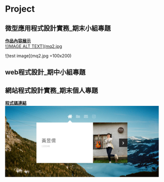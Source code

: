 # Project
## 微型應用程式設計實務_期末小組專題
<a href="https://github.com/AmilyC/SwiftUI_final_project" target="blank"><B>作品內容展示</B></a> <BR>
[![IMAGE ALT TEXT](mq2.jpg](https://github.com/AmilyC/SwiftUI_final_project)

![test image](mq2.jpg =100x200)

## web程式設計_期中小組專題

## 網站程式設計實務_期末個人專題
<a href="https://github.com/Rebecca931/project2022" target="blank"><B>程式碼連結</B></a> <BR>
[![IMAGE ALT TEXT](2022.jpg)](https://rebecca931.github.io/project2022/#)
